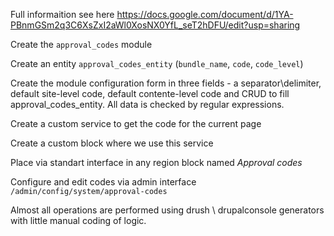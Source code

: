 
Full informaition see here
https://docs.google.com/document/d/1YA-PBnmGSm2q3C6XsZxI2aWl0XosNX0YfL_seT2hDFU/edit?usp=sharing

Create the `approval_codes` module

Create an entity `approval_codes_entity` (`bundle_name`, `code`, `code_level`)

Сreate the module configuration form in three fields - a separator\delimiter, default site-level code, default contente-level code and CRUD to fill approval_codes_entity. All data is checked by regular expressions.

Create a custom service to get the code for the current page

Create a custom block where we use this service

Place via standart interface in any region block named _Approval codes_

Configure and edit codes via admin interface `/admin/config/system/approval-codes`


Almost all operations are performed using drush \ drupalconsole generators with little manual coding of logic.

